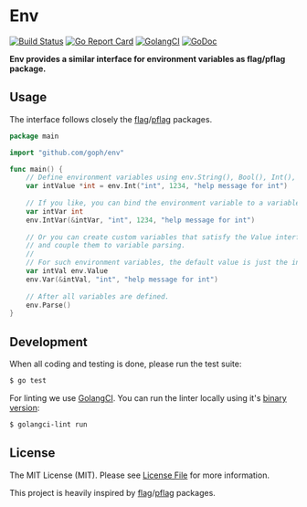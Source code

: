 # Env

[![Build Status](https://travis-ci.com/goph/env.svg?branch=master)](https://travis-ci.com/goph/env)
[![Go Report Card](https://goreportcard.com/badge/github.com/goph/env?style=flat-square)](https://goreportcard.com/report/github.com/goph/env)
[![GolangCI](https://golangci.com/badges/github.com/goph/env.svg)](https://golangci.com)
[![GoDoc](http://img.shields.io/badge/godoc-reference-5272B4.svg?style=flat-square)](https://godoc.org/github.com/goph/env)

**Env provides a similar interface for environment variables as flag/pflag package.**

## Usage

The interface follows closely the [flag](https://golang.org/pkg/flag)/[pflag](https://github.com/spf13/pflag) packages.

```go
package main

import "github.com/goph/env"

func main() {
	// Define environment variables using env.String(), Bool(), Int(), etc.
	var intValue *int = env.Int("int", 1234, "help message for int")
	
	// If you like, you can bind the environment variable to a variable using the Var() functions.
	var intVar int
	env.IntVar(&intVar, "int", 1234, "help message for int")
	
	// Or you can create custom variables that satisfy the Value interface (with pointer receivers)
	// and couple them to variable parsing.
	//
	// For such environment variables, the default value is just the initial value of the variable.
	var intVal env.Value
	env.Var(&intVal, "int", "help message for int")
	
	// After all variables are defined.
	env.Parse()
}
```


## Development

When all coding and testing is done, please run the test suite:

``` bash
$ go test
```

For linting we use [GolangCI](https://golangci.com/). You can run the linter locally using it's [binary version](https://github.com/golangci/golangci-lint#ci-installation):

```bash
$ golangci-lint run
```


## License

The MIT License (MIT). Please see [License File](LICENSE) for more information.

This project is heavily inspired by [flag](https://golang.org/pkg/flag)/[pflag](https://github.com/spf13/pflag) packages.
